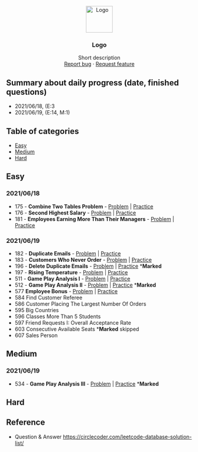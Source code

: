 <p align="center">
  <a href="https://example.com/">
    <img src="https://via.placeholder.com/72" alt="Logo" width=72 height=72>
  </a>

  <h3 align="center">Logo</h3>

  <p align="center">
    Short description
    <br>
    <a href="https://reponame/issues/new?template=bug.md">Report bug</a>
    ·
    <a href="https://reponame/issues/new?template=feature.md&labels=feature">Request feature</a>
  </p>
</p>

## Summary about daily progress (date, finished questions)
- 2021/06/18, (E:3
- 2021/06/19, (E:14, M:1)

## Table of categories

- [Easy](#Easy)
- [Medium](#Medium)
- [Hard](#Hard)


## Easy
### 2021/06/18
- 175 - **Combine Two Tables Problem** - [Problem](https://github.com/yuting1214/Leetcode_Database/tree/master/code_problem) | [Practice](https://github.com/yuting1214/Leetcode_Database/blob/master/code_sample/lc_175.sql) 
- 176 - **Second Highest Salary** - [Problem](https://github.com/yuting1214/Leetcode_Database/blob/master/code_problem/lc_176.md) | [Practice](https://github.com/yuting1214/Leetcode_Database/blob/master/code_sample/lc_176.sql)
- 181 - **Employees Earning More Than Their Managers** - [Problem]() | [Practice](https://github.com/yuting1214/Leetcode_Database/blob/master/code_sample/lc_181.sql)
### 2021/06/19
- 182 - **Duplicate Emails** - [Problem]() | [Practice](https://github.com/yuting1214/Leetcode_Database/blob/master/code_sample/lc_182.sql)
- 183 - **Customers Who Never Order** - [Problem]() | [Practice]()
- 196 - **Delete Duplicate Emails** - [Problem]() | [Practice]() ***Marked**
- 197 - **Rising Temperature** - [Problem]() | [Practice]()
- 511 - **Game Play Analysis I** - [Problem]() | [Practice]()
- 512 - **Game Play Analysis II** - [Problem]() | [Practice]() ***Marked**
- 577	 	**Employee Bonus** - [Problem]() | [Practice]()
- 584	 	Find Customer Referee
- 586	 	Customer Placing The Largest Number Of Orders
- 595	 	Big Countries
- 596	 	Classes More Than 5 Students
- 597	 	Friend Requests I: Overall Acceptance Rate
- 603	 	Consecutive Available Seats  ***Marked** skipped
- 607	 	Sales Person


## Medium
### 2021/06/19
- 534 - **Game Play Analysis III** - [Problem]() | [Practice]() ***Marked**

## Hard

## Reference
- Question & Answer <https://circlecoder.com/leetcode-database-solution-list/>

